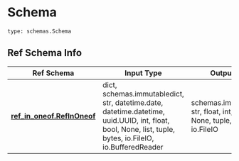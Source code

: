 # Schema
```
type: schemas.Schema
```

## Ref Schema Info
Ref Schema | Input Type | Output Type
---------- | ---------- | -----------
[**ref_in_oneof.RefInOneof**](../../../../../../../../../components/schema/ref_in_oneof.md) | dict, schemas.immutabledict, str, datetime.date, datetime.datetime, uuid.UUID, int, float, bool, None, list, tuple, bytes, io.FileIO, io.BufferedReader | schemas.immutabledict, str, float, int, bool, None, tuple, bytes, io.FileIO
